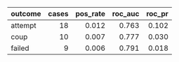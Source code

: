 |outcome | cases| pos_rate| roc_auc| roc_pr|
|:-------|-----:|--------:|-------:|------:|
|attempt |    18|    0.012|   0.763|  0.102|
|coup    |    10|    0.007|   0.777|  0.030|
|failed  |     9|    0.006|   0.791|  0.018|
